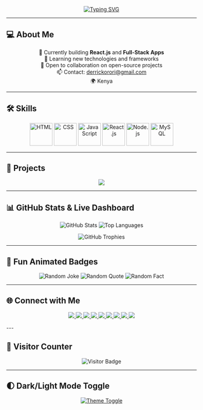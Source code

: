 <!-- Animated Typing Banner -->
<p align="center">
  <a href="https://github.com/derrick-maebar">
    <img src="https://readme-typing-svg.herokuapp.com?font=Fira+Code&weight=600&size=28&pause=1000&color=00FFCC&center=true&width=600&lines=Hi+there!+I'm+Derrick+Maebar;Full-Stack+Developer;Open-Source+Enthusiast" alt="Typing SVG"/>
  </a>
</p>

---

## 💻 About Me
<p align="center">
  🔭 Currently building <b>React.js</b> and <b>Full-Stack Apps</b><br>
  🌱 Learning new technologies and frameworks<br>
  👯 Open to collaboration on open-source projects<br>
  📫 Contact: <a href="mailto:derrickorori@gmail.com">derrickorori@gmail.com</a><br>
  🌍 Kenya
</p>

---

## 🛠 Skills
<p align="center">
  <img src="https://cdn.jsdelivr.net/gh/devicons/devicon/icons/html5/html5-original.svg" width="60" height="60" title="HTML" style="transition: transform 0.3s;" onmouseover="this.style.transform='scale(1.3)'" onmouseout="this.style.transform='scale(1)'"/>
  <img src="https://cdn.jsdelivr.net/gh/devicons/devicon/icons/css3/css3-original.svg" width="60" height="60" title="CSS" style="transition: transform 0.3s;" onmouseover="this.style.transform='scale(1.3)'" onmouseout="this.style.transform='scale(1)'"/>
  <img src="https://cdn.jsdelivr.net/gh/devicons/devicon/icons/javascript/javascript-original.svg" width="60" height="60" title="JavaScript" style="transition: transform 0.3s;" onmouseover="this.style.transform='scale(1.3)'" onmouseout="this.style.transform='scale(1)'"/>
  <img src="https://cdn.jsdelivr.net/gh/devicons/devicon/icons/react/react-original.svg" width="60" height="60" title="React.js" style="transition: transform 0.3s;" onmouseover="this.style.transform='scale(1.3)'" onmouseout="this.style.transform='scale(1)'"/>
  <img src="https://cdn.jsdelivr.net/gh/devicons/devicon/icons/nodejs/nodejs-original.svg" width="60" height="60" title="Node.js" style="transition: transform 0.3s;" onmouseover="this.style.transform='scale(1.3)'" onmouseout="this.style.transform='scale(1)'"/>
  <img src="https://cdn.jsdelivr.net/gh/devicons/devicon/icons/mysql/mysql-original.svg" width="60" height="60" title="MySQL" style="transition: transform 0.3s;" onmouseover="this.style.transform='scale(1.3)'" onmouseout="this.style.transform='scale(1)'"/>
</p>

---

## 🚀 Projects
<p align="center">
  <a href="https://github.com/derrick-maebar/Portfolio-Website"><img src="https://img.shields.io/badge/Portfolio-Website-FF5733?style=for-the-badge&logo=firefox&logoColor=white"/></a>
</p>

---

## 📊 GitHub Stats & Live Dashboard
<p align="center">
  <img src="https://github-readme-stats.vercel.app/api?username=derrick-maebar&show_icons=true&theme=radical&count_private=true&hide_border=false" alt="GitHub Stats"/>
  <img src="https://github-readme-stats.vercel.app/api/top-langs/?username=derrick-maebar&layout=compact&theme=radical&hide_border=false" alt="Top Languages"/>
</p>

<p align="center">
  <img src="https://github-profile-trophy.vercel.app/?username=derrick-maebar&theme=radical&row=1&column=7&margin-w=15" alt="GitHub Trophies"/>
</p>

---

## 🌟 Fun Animated Badges
<p align="center">
  <!-- Random Joke Badge -->
  <img src="https://img.shields.io/badge/dynamic/json?color=00FFCC&label=Joke&query=%24.joke&url=https%3A%2F%2Fofficial-joke-api.appspot.com%2Fjokes%2Frandom" title="Random Joke"/>

  <!-- Random Quote Badge -->
  <img src="https://img.shields.io/badge/dynamic/json?color=1DA1F2&label=Quote&query=%24.content&url=https%3A%2F%2Fapi.quotable.io%2Frandom" title="Random Quote"/>

  <!-- Did You Know Badge -->
  <img src="https://img.shields.io/badge/dynamic/json?color=FF5733&label=Did+You+Know&query=%24.text&url=https%3A%2F%2Fuselessfacts.jsph.pl%2Frandom.json?language=en" title="Random Fact"/>
</p>

---

## 🌐 Connect with Me
<p align="center">
  <a href="https://www.linkedin.com/in/derrick-maebar">
    <img src="https://img.shields.io/badge/LinkedIn-0077B5?style=for-the-badge&logo=linkedin&logoColor=white" class="hover-bounce"/>
  </a>
  <a href="https://twitter.com/derrickmaebar">
    <img src="https://img.shields.io/badge/Twitter-1DA1F2?style=for-the-badge&logo=twitter&logoColor=white" class="hover-bounce"/>
  </a>
  <a href="https://www.facebook.com/derrick-maebar">
    <img src="https://img.shields.io/badge/Facebook-1877F2?style=for-the-badge&logo=facebook&logoColor=white" class="hover-bounce"/>
  </a>
  <a href="https://www.instagram.com/derrick-maebar">
    <img src="https://img.shields.io/badge/Instagram-E4405F?style=for-the-badge&logo=instagram&logoColor=white" class="hover-bounce"/>
  </a>
  <a href="https://www.tiktok.com/@derrick-maebar">
    <img src="https://img.shields.io/badge/TikTok-000000?style=for-the-badge&logo=tiktok&logoColor=white" class="hover-bounce"/>
  </a>
  <a href="https://www.youtube.com/@derrick-maebar">
    <img src="https://img.shields.io/badge/YouTube-FF0000?style=for-the-badge&logo=youtube&logoColor=white" class="hover-bounce"/>
  </a>
  <a href="https://www.reddit.com/user/derrick-maebar">
    <img src="https://img.shields.io/badge/Reddit-FF4500?style=for-the-badge&logo=reddit&logoColor=white" class="hover-bounce"/>
  </a>
  <a href="gemini://derrick-maebar">
    <img src="https://img.shields.io/badge/Gemini-00FFCC?style=for-the-badge&logo=gemini&logoColor=white" class="hover-bounce"/>
  </a>
  <a href="https://derrickmaebar.dev">
    <img src="https://img.shields.io/badge/Portfolio-FF5733?style=for-the-badge&logo=firefox&logoColor=white" class="hover-bounce"/>
  </a>
</p>
---

## 👀 Visitor Counter
<p align="center">
  <img src="https://visitor-badge.laobi.icu/badge?page_id=derrick-maebar" alt="Visitor Badge"/>
</p>

---

## 🌓 Dark/Light Mode Toggle
<p align="center">
  <a href="https://github.com/derrick-maebar">
    <img src="https://img.shields.io/badge/Theme-Dark/Light-000?style=for-the-badge&logo=github" alt="Theme Toggle"/>
  </a>
</p>
